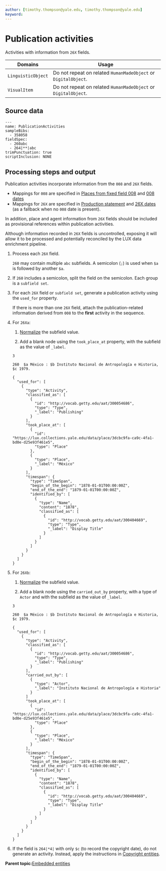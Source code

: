 ```yaml
---
author: [timothy.thompson@yale.edu, timothy.thompson@yale.edu]
keyword: 
---
```


# Publication activities

Activities with information from `26X` fields.

|Domains|Usage|
|-------|-----|
|`LinguisticObject`|Do not repeat on related `HumanMadeObject` or `DigitalObject`.|
|`VisualItem`|Do not repeat on related `HumanMadeObject` or `DigitalObject`.|

## Source data

```
---
name: PublicationActivities
sampleBibs:
  - 358058
fieldSpec:  
  - 260abc
  - 264|**|abc
trimPunctuation: true
scriptInclusion: NONE
```

## Processing steps and output

Publication activities incorporate information from the `008` and `26X` fields.

-   Mappings for `008` are specified in [Places from fixed field 008](places_from_fixed_field_008.md) and [008 dates](../tasks/dates/008_dates.md)
-   Mappings for `26X` are specified in [Production statement](../tasks/notes-and-statements/production_statement.md) and [26X dates](../tasks/dates/26X_dates.md) \(as a fallback when no `008` date is present\).

In addition, place and agent information from `26X` fields should be included as provisional references within publication activities.

Although information recorded in `26X` fields is uncontrolled, exposing it will allow it to be processed and potentially reconciled by the LUX data enrichment pipeline.

1.  Process each `26X` field.

    `260` may contain multiple `abc` subfields. A semicolon \(`;`\) is used when `$a` is followed by another `$a`.

2.  If `260` includes a semicolon, split the field on the semicolon. Each group is a `subfield set`.

3.  For each `26X` field or `subfield set`, generate a publication activity using the `used_for` property.

    If there is more than one `26X` field, attach the publication-related information derived from `008` to the **first** activity in the sequence.

4.  For `26Xa`:

    1.  [Normalize](../glossary/normalization.md) the subfield value.

    2.  Add a blank node using the `took_place_at` property, with the subfield as the value of `_label`.

    `3`

    ```
    260  $a México : $b Instituto Nacional de Antropología e Historia, $c 1979.
    ```

    ```
    {
      "used_for": [
        {
          "type": "Activity",
          "classified_as": [
            {
              "id": "http://vocab.getty.edu/aat/300054686",
              "type": "Type",
              "_label": "Publishing"
            }
          ],
          "took_place_at": [
            {
              "id": "https://lux.collections.yale.edu/data/place/3dcbc9fa-ca9c-4fa1-bd0e-d25e93f461e5",
              "type": "Place"
            },
            {
              "type": "Place",
              "_label": "México"
            }
          ],
          "timespan": {
            "type": "TimeSpan",
            "begin_of_the_begin": "1878-01-01T00:00:00Z",
            "end_of_the_end": "1879-01-01T00:00:00Z",
            "identified_by": [
              {
                "type": "Name",
                "content": "1878",
                "classified_as": [
                  {
                    "id": "http://vocab.getty.edu/aat/300404669",
                    "type": "Type",
                    "_label": "Display Title"
                  }
                ]
              }
            ]
          }
        }
      ]
    }
    ```

5.  For `26Xb`:

    1.  [Normalize](../glossary/normalization.md) the subfield value.

    2.  Add a blank node using the `carried_out_by` property, with a type of `Actor` and with the subfield as the value of `_label`.

    `3`

    ```
    260  $a México : $b Instituto Nacional de Antropología e Historia, $c 1979.
    ```

    ```
    {
      "used_for": [
        {
          "type": "Activity",
          "classified_as": [
            {
              "id": "http://vocab.getty.edu/aat/300054686",
              "type": "Type",
              "_label": "Publishing"
            }
          ],
          "carried_out_by": [
            {
              "type": "Actor",
              "_label": "Instituto Nacional de Antropología e Historia"
            }
          ]
          "took_place_at": [
            {
              "id": "https://lux.collections.yale.edu/data/place/3dcbc9fa-ca9c-4fa1-bd0e-d25e93f461e5",
              "type": "Place"
            },
            {
              "type": "Place",
              "_label": "México"
            }
          ],
          "timespan": {
            "type": "TimeSpan",
            "begin_of_the_begin": "1878-01-01T00:00:00Z",
            "end_of_the_end": "1879-01-01T00:00:00Z",
            "identified_by": [
              {
                "type": "Name",
                "content": "1878",
                "classified_as": [
                  {
                    "id": "http://vocab.getty.edu/aat/300404669",
                    "type": "Type",
                    "_label": "Display Title"
                  }
                ]
              }
            ]
          }
        }
      ]
    }
    ```

6.  If the field is `264|*4|` with only `$c` \(to record the copyright date\), do not generate an activity. Instead, apply the instructions in [Copyright entities](copyright_entity.md).


**Parent topic:**[Embedded entities](../concepts/lux_embedded_entities.md)

